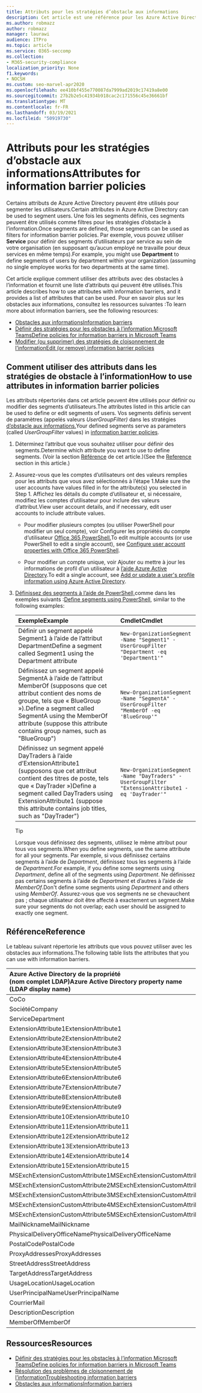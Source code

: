 ```yaml
---
title: Attributs pour les stratégies d’obstacle aux informations
description: Cet article est une référence pour les Azure Active Directory de compte d’utilisateur que vous pouvez utiliser pour définir des segments d’obstacles à l’information.
ms.author: robmazz
author: robmazz
manager: laurawi
audience: ITPro
ms.topic: article
ms.service: O365-seccomp
ms.collection:
- M365-security-compliance
localization_priority: None
f1.keywords:
- NOCSH
ms.custom: seo-marvel-apr2020
ms.openlocfilehash: ee410bf455e770087da7999ad2019c17419a8e00
ms.sourcegitcommit: 27b2b2e5c41934b918cac2c171556c45e36661bf
ms.translationtype: MT
ms.contentlocale: fr-FR
ms.lasthandoff: 03/19/2021
ms.locfileid: "50919730"
---
```

# <a name="attributes-for-information-barrier-policies"></a><span data-ttu-id="ee2e5-103">Attributs pour les stratégies d’obstacle aux informations</span><span class="sxs-lookup"><span data-stu-id="ee2e5-103">Attributes for information barrier policies</span></span>

<span data-ttu-id="ee2e5-104">Certains attributs de Azure Active Directory peuvent être utilisés pour segmenter les utilisateurs.</span><span class="sxs-lookup"><span data-stu-id="ee2e5-104">Certain attributes in Azure Active Directory can be used to segment users.</span></span> <span data-ttu-id="ee2e5-105">Une fois les segments définis, ces segments peuvent être utilisés comme filtres pour les stratégies d’obstacle à l’information.</span><span class="sxs-lookup"><span data-stu-id="ee2e5-105">Once segments are defined, those segments can be used as filters for information barrier policies.</span></span> <span data-ttu-id="ee2e5-106">Par exemple, vous pouvez utiliser **Service** pour définir des segments d’utilisateurs par service au sein de votre organisation (en supposant qu’aucun employé ne travaille pour deux services en même temps).</span><span class="sxs-lookup"><span data-stu-id="ee2e5-106">For example, you might use **Department** to define segments of users by department within your organization (assuming no single employee works for two departments at the same time).</span></span>

<span data-ttu-id="ee2e5-107">Cet article explique comment utiliser des attributs avec des obstacles à l’information et fournit une liste d’attributs qui peuvent être utilisés.</span><span class="sxs-lookup"><span data-stu-id="ee2e5-107">This article describes how to use attributes with information barriers, and it provides a list of attributes that can be used.</span></span> <span data-ttu-id="ee2e5-108">Pour en savoir plus sur les obstacles aux informations, consultez les ressources suivantes :</span><span class="sxs-lookup"><span data-stu-id="ee2e5-108">To learn more about information barriers, see the following resources:</span></span>

- [<span data-ttu-id="ee2e5-109">Obstacles aux informations</span><span class="sxs-lookup"><span data-stu-id="ee2e5-109">Information barriers</span></span>](information-barriers.md)
- [<span data-ttu-id="ee2e5-110">Définir des stratégies pour les obstacles à l’information Microsoft Teams</span><span class="sxs-lookup"><span data-stu-id="ee2e5-110">Define policies for information barriers in Microsoft Teams</span></span>](information-barriers-policies.md)
- [<span data-ttu-id="ee2e5-111">Modifier (ou supprimer) des stratégies de cloisonnement de l’information</span><span class="sxs-lookup"><span data-stu-id="ee2e5-111">Edit (or remove) information barrier policies</span></span>](information-barriers-edit-segments-policies.md)

## <a name="how-to-use-attributes-in-information-barrier-policies"></a><span data-ttu-id="ee2e5-112">Comment utiliser des attributs dans les stratégies de obstacle à l’information</span><span class="sxs-lookup"><span data-stu-id="ee2e5-112">How to use attributes in information barrier policies</span></span>

<span data-ttu-id="ee2e5-113">Les attributs répertoriés dans cet article peuvent être utilisés pour définir ou modifier des segments d’utilisateurs.</span><span class="sxs-lookup"><span data-stu-id="ee2e5-113">The attributes listed in this article can be used to define or edit segments of users.</span></span> <span data-ttu-id="ee2e5-114">Vos segments définis servent de paramètres (appelés valeurs *UserGroupFilter)* dans les stratégies [d’obstacle aux informations.](information-barriers-policies.md)</span><span class="sxs-lookup"><span data-stu-id="ee2e5-114">Your defined segments serve as parameters (called *UserGroupFilter* values) in [information barrier policies](information-barriers-policies.md).</span></span>

1. <span data-ttu-id="ee2e5-115">Déterminez l’attribut que vous souhaitez utiliser pour définir des segments.</span><span class="sxs-lookup"><span data-stu-id="ee2e5-115">Determine which attribute you want to use to define segments.</span></span> <span data-ttu-id="ee2e5-116">(Voir la section [Référence](#reference) de cet article.)</span><span class="sxs-lookup"><span data-stu-id="ee2e5-116">(See the [Reference](#reference) section in this article.)</span></span>

2. <span data-ttu-id="ee2e5-117">Assurez-vous que les comptes d’utilisateurs ont des valeurs remplies pour les attributs que vous avez sélectionnés à l’étape 1.</span><span class="sxs-lookup"><span data-stu-id="ee2e5-117">Make sure the user accounts have values filled in for the attribute(s) you selected in Step 1.</span></span> <span data-ttu-id="ee2e5-118">Affichez les détails du compte d’utilisateur et, si nécessaire, modifiez les comptes d’utilisateur pour inclure des valeurs d’attribut.</span><span class="sxs-lookup"><span data-stu-id="ee2e5-118">View user account details, and if necessary, edit user accounts to include attribute values.</span></span> 

    - <span data-ttu-id="ee2e5-119">Pour modifier plusieurs comptes (ou utiliser PowerShell pour modifier un seul compte), voir Configurer les propriétés du compte d’utilisateur [Office 365 PowerShell.](../enterprise/configure-user-account-properties-with-microsoft-365-powershell.md)</span><span class="sxs-lookup"><span data-stu-id="ee2e5-119">To edit multiple accounts (or use PowerShell to edit a single account), see [Configure user account properties with Office 365 PowerShell](../enterprise/configure-user-account-properties-with-microsoft-365-powershell.md).</span></span>

    - <span data-ttu-id="ee2e5-120">Pour modifier un compte unique, voir Ajouter ou mettre à jour les informations de profil d’un utilisateur à [l’aide Azure Active Directory](/azure/active-directory/fundamentals/active-directory-users-profile-azure-portal).</span><span class="sxs-lookup"><span data-stu-id="ee2e5-120">To edit a single account, see [Add or update a user's profile information using Azure Active Directory](/azure/active-directory/fundamentals/active-directory-users-profile-azure-portal).</span></span>

3. <span data-ttu-id="ee2e5-121">[Définissez des segments à l’aide de PowerShell,](information-barriers-policies.md#define-segments-using-powershell)comme dans les exemples suivants :</span><span class="sxs-lookup"><span data-stu-id="ee2e5-121">[Define segments using PowerShell](information-barriers-policies.md#define-segments-using-powershell), similar to the following examples:</span></span>

    |<span data-ttu-id="ee2e5-122">**Exemple**</span><span class="sxs-lookup"><span data-stu-id="ee2e5-122">**Example**</span></span>|<span data-ttu-id="ee2e5-123">**Cmdlet**</span><span class="sxs-lookup"><span data-stu-id="ee2e5-123">**Cmdlet**</span></span>|
    |:----------|:---------|
    | <span data-ttu-id="ee2e5-124">Définir un segment appelé Segment1 à l’aide de l’attribut Department</span><span class="sxs-lookup"><span data-stu-id="ee2e5-124">Define a segment called Segment1 using the Department attribute</span></span> | `New-OrganizationSegment -Name "Segment1" -UserGroupFilter "Department -eq 'Department1'"` |
    | <span data-ttu-id="ee2e5-125">Définissez un segment appelé SegmentA à l’aide de l’attribut MemberOf (supposons que cet attribut contient des noms de groupe, tels que « BlueGroup »).</span><span class="sxs-lookup"><span data-stu-id="ee2e5-125">Define a segment called SegmentA using the MemberOf attribute (suppose this attribute contains group names, such as "BlueGroup")</span></span> | `New-OrganizationSegment -Name "SegmentA" -UserGroupFilter "MemberOf -eq 'BlueGroup'"` |
    | <span data-ttu-id="ee2e5-126">Définissez un segment appelé DayTraders à l’aide d’ExtensionAttribute1 (supposons que cet attribut contient des titres de poste, tels que « DayTrader »)</span><span class="sxs-lookup"><span data-stu-id="ee2e5-126">Define a segment called DayTraders using ExtensionAttribute1 (suppose this attribute contains job titles, such as "DayTrader")</span></span> | `New-OrganizationSegment -Name "DayTraders" -UserGroupFilter "ExtensionAttribute1 -eq 'DayTrader'"` |

    > [!TIP]
    > <span data-ttu-id="ee2e5-127">Lorsque vous définissez des segments, utilisez le même attribut pour tous vos segments.</span><span class="sxs-lookup"><span data-stu-id="ee2e5-127">When you define segments, use the same attribute for all your segments.</span></span> <span data-ttu-id="ee2e5-128">Par exemple, si vous définissez certains segments à l’aide de *Department*, définissez tous les segments à l’aide de *Department*.</span><span class="sxs-lookup"><span data-stu-id="ee2e5-128">For example, if you define some segments using *Department*, define all of the segments using *Department*.</span></span> <span data-ttu-id="ee2e5-129">Ne définissez pas certains segments à l’aide de *Department* et d’autres à l’aide *de MemberOf*.</span><span class="sxs-lookup"><span data-stu-id="ee2e5-129">Don't define some segments using *Department* and others using *MemberOf*.</span></span> <span data-ttu-id="ee2e5-130">Assurez-vous que vos segments ne se chevauchent pas ; chaque utilisateur doit être affecté à exactement un segment.</span><span class="sxs-lookup"><span data-stu-id="ee2e5-130">Make sure your segments do not overlap; each user should be assigned to exactly one segment.</span></span>

## <a name="reference"></a><span data-ttu-id="ee2e5-131">Référence</span><span class="sxs-lookup"><span data-stu-id="ee2e5-131">Reference</span></span>

<span data-ttu-id="ee2e5-132">Le tableau suivant répertorie les attributs que vous pouvez utiliser avec les obstacles aux informations.</span><span class="sxs-lookup"><span data-stu-id="ee2e5-132">The following table lists the attributes that you can use with information barriers.</span></span>

|<span data-ttu-id="ee2e5-133">**Azure Active Directory de la propriété <br/> (nom complet LDAP)**</span><span class="sxs-lookup"><span data-stu-id="ee2e5-133">**Azure Active Directory property name<br/>(LDAP display name)**</span></span>|<span data-ttu-id="ee2e5-134">**Exchange de la propriété**</span><span class="sxs-lookup"><span data-stu-id="ee2e5-134">**Exchange property name**</span></span>|
|:---------------------------------------------------------------|:-------------------------|
| <span data-ttu-id="ee2e5-135">Co</span><span class="sxs-lookup"><span data-stu-id="ee2e5-135">Co</span></span> | <span data-ttu-id="ee2e5-136">Co</span><span class="sxs-lookup"><span data-stu-id="ee2e5-136">Co</span></span> |
| <span data-ttu-id="ee2e5-137">Société</span><span class="sxs-lookup"><span data-stu-id="ee2e5-137">Company</span></span> | <span data-ttu-id="ee2e5-138">Société</span><span class="sxs-lookup"><span data-stu-id="ee2e5-138">Company</span></span> |
| <span data-ttu-id="ee2e5-139">Service</span><span class="sxs-lookup"><span data-stu-id="ee2e5-139">Department</span></span> | <span data-ttu-id="ee2e5-140">Service</span><span class="sxs-lookup"><span data-stu-id="ee2e5-140">Department</span></span> |
| <span data-ttu-id="ee2e5-141">ExtensionAttribute1</span><span class="sxs-lookup"><span data-stu-id="ee2e5-141">ExtensionAttribute1</span></span> | <span data-ttu-id="ee2e5-142">CustomAttribute1</span><span class="sxs-lookup"><span data-stu-id="ee2e5-142">CustomAttribute1</span></span> |
| <span data-ttu-id="ee2e5-143">ExtensionAttribute2</span><span class="sxs-lookup"><span data-stu-id="ee2e5-143">ExtensionAttribute2</span></span> | <span data-ttu-id="ee2e5-144">CustomAttribute2</span><span class="sxs-lookup"><span data-stu-id="ee2e5-144">CustomAttribute2</span></span> |
| <span data-ttu-id="ee2e5-145">ExtensionAttribute3</span><span class="sxs-lookup"><span data-stu-id="ee2e5-145">ExtensionAttribute3</span></span> | <span data-ttu-id="ee2e5-146">CustomAttribute3</span><span class="sxs-lookup"><span data-stu-id="ee2e5-146">CustomAttribute3</span></span> |
| <span data-ttu-id="ee2e5-147">ExtensionAttribute4</span><span class="sxs-lookup"><span data-stu-id="ee2e5-147">ExtensionAttribute4</span></span> | <span data-ttu-id="ee2e5-148">CustomAttribute4</span><span class="sxs-lookup"><span data-stu-id="ee2e5-148">CustomAttribute4</span></span> |
| <span data-ttu-id="ee2e5-149">ExtensionAttribute5</span><span class="sxs-lookup"><span data-stu-id="ee2e5-149">ExtensionAttribute5</span></span> | <span data-ttu-id="ee2e5-150">CustomAttribute5</span><span class="sxs-lookup"><span data-stu-id="ee2e5-150">CustomAttribute5</span></span> |
| <span data-ttu-id="ee2e5-151">ExtensionAttribute6</span><span class="sxs-lookup"><span data-stu-id="ee2e5-151">ExtensionAttribute6</span></span> | <span data-ttu-id="ee2e5-152">CustomAttribute6</span><span class="sxs-lookup"><span data-stu-id="ee2e5-152">CustomAttribute6</span></span> |
| <span data-ttu-id="ee2e5-153">ExtensionAttribute7</span><span class="sxs-lookup"><span data-stu-id="ee2e5-153">ExtensionAttribute7</span></span> | <span data-ttu-id="ee2e5-154">CustomAttribute7</span><span class="sxs-lookup"><span data-stu-id="ee2e5-154">CustomAttribute7</span></span> |
| <span data-ttu-id="ee2e5-155">ExtensionAttribute8</span><span class="sxs-lookup"><span data-stu-id="ee2e5-155">ExtensionAttribute8</span></span> | <span data-ttu-id="ee2e5-156">CustomAttribute8</span><span class="sxs-lookup"><span data-stu-id="ee2e5-156">CustomAttribute8</span></span> |
| <span data-ttu-id="ee2e5-157">ExtensionAttribute9</span><span class="sxs-lookup"><span data-stu-id="ee2e5-157">ExtensionAttribute9</span></span> | <span data-ttu-id="ee2e5-158">CustomAttribute9</span><span class="sxs-lookup"><span data-stu-id="ee2e5-158">CustomAttribute9</span></span> |
| <span data-ttu-id="ee2e5-159">ExtensionAttribute10</span><span class="sxs-lookup"><span data-stu-id="ee2e5-159">ExtensionAttribute10</span></span> | <span data-ttu-id="ee2e5-160">CustomAttribute10</span><span class="sxs-lookup"><span data-stu-id="ee2e5-160">CustomAttribute10</span></span> |
| <span data-ttu-id="ee2e5-161">ExtensionAttribute11</span><span class="sxs-lookup"><span data-stu-id="ee2e5-161">ExtensionAttribute11</span></span> | <span data-ttu-id="ee2e5-162">CustomAttribute11</span><span class="sxs-lookup"><span data-stu-id="ee2e5-162">CustomAttribute11</span></span> |
| <span data-ttu-id="ee2e5-163">ExtensionAttribute12</span><span class="sxs-lookup"><span data-stu-id="ee2e5-163">ExtensionAttribute12</span></span> | <span data-ttu-id="ee2e5-164">CustomAttribute12</span><span class="sxs-lookup"><span data-stu-id="ee2e5-164">CustomAttribute12</span></span> |
| <span data-ttu-id="ee2e5-165">ExtensionAttribute13</span><span class="sxs-lookup"><span data-stu-id="ee2e5-165">ExtensionAttribute13</span></span> | <span data-ttu-id="ee2e5-166">CustomAttribute13</span><span class="sxs-lookup"><span data-stu-id="ee2e5-166">CustomAttribute13</span></span> |
| <span data-ttu-id="ee2e5-167">ExtensionAttribute14</span><span class="sxs-lookup"><span data-stu-id="ee2e5-167">ExtensionAttribute14</span></span> | <span data-ttu-id="ee2e5-168">CustomAttribute14</span><span class="sxs-lookup"><span data-stu-id="ee2e5-168">CustomAttribute14</span></span> |
| <span data-ttu-id="ee2e5-169">ExtensionAttribute15</span><span class="sxs-lookup"><span data-stu-id="ee2e5-169">ExtensionAttribute15</span></span> | <span data-ttu-id="ee2e5-170">CustomAttribute15</span><span class="sxs-lookup"><span data-stu-id="ee2e5-170">CustomAttribute15</span></span> |
| <span data-ttu-id="ee2e5-171">MSExchExtensionCustomAttribute1</span><span class="sxs-lookup"><span data-stu-id="ee2e5-171">MSExchExtensionCustomAttribute1</span></span> | <span data-ttu-id="ee2e5-172">ExtensionCustomAttribute1</span><span class="sxs-lookup"><span data-stu-id="ee2e5-172">ExtensionCustomAttribute1</span></span> |
| <span data-ttu-id="ee2e5-173">MSExchExtensionCustomAttribute2</span><span class="sxs-lookup"><span data-stu-id="ee2e5-173">MSExchExtensionCustomAttribute2</span></span> | <span data-ttu-id="ee2e5-174">ExtensionCustomAttribute2</span><span class="sxs-lookup"><span data-stu-id="ee2e5-174">ExtensionCustomAttribute2</span></span> |
| <span data-ttu-id="ee2e5-175">MSExchExtensionCustomAttribute3</span><span class="sxs-lookup"><span data-stu-id="ee2e5-175">MSExchExtensionCustomAttribute3</span></span> | <span data-ttu-id="ee2e5-176">ExtensionCustomAttribute3</span><span class="sxs-lookup"><span data-stu-id="ee2e5-176">ExtensionCustomAttribute3</span></span> |
| <span data-ttu-id="ee2e5-177">MSExchExtensionCustomAttribute4</span><span class="sxs-lookup"><span data-stu-id="ee2e5-177">MSExchExtensionCustomAttribute4</span></span> | <span data-ttu-id="ee2e5-178">ExtensionCustomAttribute4</span><span class="sxs-lookup"><span data-stu-id="ee2e5-178">ExtensionCustomAttribute4</span></span> |
| <span data-ttu-id="ee2e5-179">MSExchExtensionCustomAttribute5</span><span class="sxs-lookup"><span data-stu-id="ee2e5-179">MSExchExtensionCustomAttribute5</span></span> | <span data-ttu-id="ee2e5-180">ExtensionCustomAttribute5</span><span class="sxs-lookup"><span data-stu-id="ee2e5-180">ExtensionCustomAttribute5</span></span> |
| <span data-ttu-id="ee2e5-181">MailNickname</span><span class="sxs-lookup"><span data-stu-id="ee2e5-181">MailNickname</span></span> | <span data-ttu-id="ee2e5-182">Alias</span><span class="sxs-lookup"><span data-stu-id="ee2e5-182">Alias</span></span> |
| <span data-ttu-id="ee2e5-183">PhysicalDeliveryOfficeName</span><span class="sxs-lookup"><span data-stu-id="ee2e5-183">PhysicalDeliveryOfficeName</span></span> | <span data-ttu-id="ee2e5-184">Office</span><span class="sxs-lookup"><span data-stu-id="ee2e5-184">Office</span></span> |
| <span data-ttu-id="ee2e5-185">PostalCode</span><span class="sxs-lookup"><span data-stu-id="ee2e5-185">PostalCode</span></span> | <span data-ttu-id="ee2e5-186">PostalCode</span><span class="sxs-lookup"><span data-stu-id="ee2e5-186">PostalCode</span></span> |
| <span data-ttu-id="ee2e5-187">ProxyAddresses</span><span class="sxs-lookup"><span data-stu-id="ee2e5-187">ProxyAddresses</span></span> | <span data-ttu-id="ee2e5-188">EmailAddresses</span><span class="sxs-lookup"><span data-stu-id="ee2e5-188">EmailAddresses</span></span> |
| <span data-ttu-id="ee2e5-189">StreetAddress</span><span class="sxs-lookup"><span data-stu-id="ee2e5-189">StreetAddress</span></span> | <span data-ttu-id="ee2e5-190">StreetAddress</span><span class="sxs-lookup"><span data-stu-id="ee2e5-190">StreetAddress</span></span> |
| <span data-ttu-id="ee2e5-191">TargetAddress</span><span class="sxs-lookup"><span data-stu-id="ee2e5-191">TargetAddress</span></span> | <span data-ttu-id="ee2e5-192">ExternalEmailAddress</span><span class="sxs-lookup"><span data-stu-id="ee2e5-192">ExternalEmailAddress</span></span> |
| <span data-ttu-id="ee2e5-193">UsageLocation</span><span class="sxs-lookup"><span data-stu-id="ee2e5-193">UsageLocation</span></span> | <span data-ttu-id="ee2e5-194">UsageLocation</span><span class="sxs-lookup"><span data-stu-id="ee2e5-194">UsageLocation</span></span> |
| <span data-ttu-id="ee2e5-195">UserPrincipalName</span><span class="sxs-lookup"><span data-stu-id="ee2e5-195">UserPrincipalName</span></span> | <span data-ttu-id="ee2e5-196">UserPrincipalName</span><span class="sxs-lookup"><span data-stu-id="ee2e5-196">UserPrincipalName</span></span> |
| <span data-ttu-id="ee2e5-197">Courrier</span><span class="sxs-lookup"><span data-stu-id="ee2e5-197">Mail</span></span> | <span data-ttu-id="ee2e5-198">WindowsEmailAddress</span><span class="sxs-lookup"><span data-stu-id="ee2e5-198">WindowsEmailAddress</span></span> |
| <span data-ttu-id="ee2e5-199">Description</span><span class="sxs-lookup"><span data-stu-id="ee2e5-199">Description</span></span> | <span data-ttu-id="ee2e5-200">Description</span><span class="sxs-lookup"><span data-stu-id="ee2e5-200">Description</span></span> |
| <span data-ttu-id="ee2e5-201">MemberOf</span><span class="sxs-lookup"><span data-stu-id="ee2e5-201">MemberOf</span></span> | <span data-ttu-id="ee2e5-202">MemberOfGroup</span><span class="sxs-lookup"><span data-stu-id="ee2e5-202">MemberOfGroup</span></span> |

## <a name="resources"></a><span data-ttu-id="ee2e5-203">Ressources</span><span class="sxs-lookup"><span data-stu-id="ee2e5-203">Resources</span></span>

- [<span data-ttu-id="ee2e5-204">Définir des stratégies pour les obstacles à l’information Microsoft Teams</span><span class="sxs-lookup"><span data-stu-id="ee2e5-204">Define policies for information barriers in Microsoft Teams</span></span>](information-barriers-policies.md)
- [<span data-ttu-id="ee2e5-205">Résolution des problèmes de cloisonnement de l’information</span><span class="sxs-lookup"><span data-stu-id="ee2e5-205">Troubleshooting information barriers</span></span>](information-barriers-troubleshooting.md)
- [<span data-ttu-id="ee2e5-206">Obstacles aux informations</span><span class="sxs-lookup"><span data-stu-id="ee2e5-206">Information barriers</span></span>](information-barriers.md)